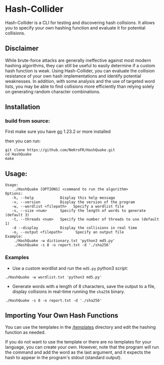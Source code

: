 # Hash-Collider

Hash-Collider is a CLI for testing and discovering hash collisions.
It allows you to specify your own hashing function and evaluate it for potential collisions.

## Disclaimer

While brute-force attacks are generally ineffective against most modern hashing algorithms, they can still be useful to easily determine if a custom hash function is weak.
Using Hash-Collider, you can evaluate the collision resistance of your own hash implementations and identify potential weaknesses.
In addition, with some analysis and the use of targeted word lists, you may be able to find collisions more efficiently than relying solely on generating random character combinations.


## Installation

### build from source:

First make sure you have [go](https://go.dev/dl/) 1.23.2 or more installed

then you can run:

```
git clone https://github.com/NeKroFR/HashQuake.git
cd HashQuake
make
```

## Usage:

```
Usage:
    ./HashQuake [OPTIONS] <command to run the algorithm>
Options:
   -h, --help            Display this help message
   -v, --version         Display the version of the program
   -w, --wordlist <filepath>   Specify a wordlist file
   -s, --size <num>      Specify the length of words to generate (default 3)
   -t, --threads <num>   Specify the number of threads to use (default 1)
   -d --display          Display the collisions in real time
   -o, --output <filepath>      Specify an output file
Example:
    ./HashQuake -w dictionary.txt 'python3 md5.py'
    ./HashQuake -s 8 -o report.txt -d './sha256'

```

### Examples

- Use a custom wordlist and run the `md5.py` python3 script:

```
./HashQuake -w wordlist.txt 'python3 md5.py'
```

- Generate words with a length of 8 characters, save the output to a file, display collisions in real-time running the `sha256` binary.
```
./HashQuake -s 8 -o report.txt -d './sha256'
```

## Importing Your Own Hash Functions

You can use the templates in the [/templates](https://github.com/NeKroFR/HashQuake/tree/main/templates) directory and edit the hashing function as needed.

If you do not want to use the template or there are no templates for your language, you can create your own.
However, note that the program will run the command and add the word as the last argument, and it expects the hash to appear in the program's stdout (standard output).
